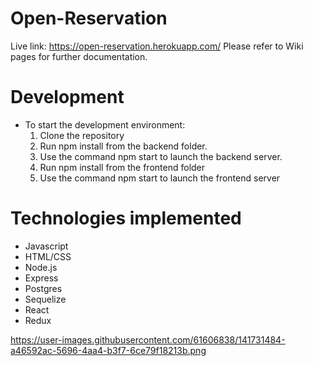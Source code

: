 # Open-Reservation

Live link: https://open-reservation.herokuapp.com/ Please refer to Wiki pages for further documentation.

# Development
* To start the development environment:
  1. Clone the repository
  2. Run npm install from the backend folder.
  3. Use the command npm start to launch the backend server.
  4. Run npm install from the frontend folder
  5. Use the command npm start to launch the frontend server

# Technologies implemented
* Javascript
* HTML/CSS
* Node.js
* Express
* Postgres
* Sequelize
* React
* Redux



https://user-images.githubusercontent.com/61606838/141731484-a46592ac-5696-4aa4-b3f7-6ce79f18213b.png
